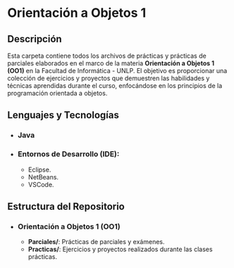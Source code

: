 # Orientación a Objetos 1

## Descripción

Esta carpeta contiene todos los archivos de prácticas y prácticas de parciales elaborados en el marco de la materia **Orientación a Objetos 1 (OO1)** en la Facultad de Informática - UNLP. El objetivo es proporcionar una colección de ejercicios y proyectos que demuestren las habilidades y técnicas aprendidas durante el curso, enfocándose en los principios de la programación orientada a objetos.

## Lenguajes y Tecnologías
- ### Java

- ### Entornos de Desarrollo (IDE): 
    - Eclipse.
    - NetBeans.
    - VSCode.

## Estructura del Repositorio

- ### Orientación a Objetos 1 (OO1)
    - **Parciales/**: Prácticas de parciales y exámenes.
    - **Practicas/**: Ejercicios y proyectos realizados durante las clases prácticas.